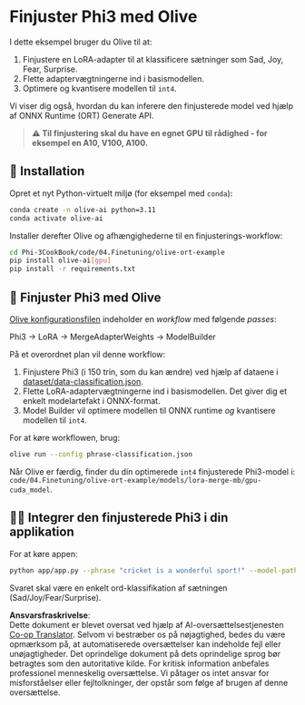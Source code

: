 <!--
CO_OP_TRANSLATOR_METADATA:
{
  "original_hash": "4164123a700fecd535d850f09506d72a",
  "translation_date": "2025-07-16T16:04:09+00:00",
  "source_file": "code/03.Finetuning/olive-ort-example/README.md",
  "language_code": "da"
}
-->
# Finjuster Phi3 med Olive

I dette eksempel bruger du Olive til at:

1. Finjustere en LoRA-adapter til at klassificere sætninger som Sad, Joy, Fear, Surprise.  
1. Flette adaptervægtningerne ind i basismodellen.  
1. Optimere og kvantisere modellen til `int4`.  

Vi viser dig også, hvordan du kan inferere den finjusterede model ved hjælp af ONNX Runtime (ORT) Generate API.

> **⚠️ Til finjustering skal du have en egnet GPU til rådighed - for eksempel en A10, V100, A100.**

## 💾 Installation

Opret et nyt Python-virtuelt miljø (for eksempel med `conda`):

```bash
conda create -n olive-ai python=3.11
conda activate olive-ai
```

Installer derefter Olive og afhængighederne til en finjusterings-workflow:

```bash
cd Phi-3CookBook/code/04.Finetuning/olive-ort-example
pip install olive-ai[gpu]
pip install -r requirements.txt
```

## 🧪 Finjuster Phi3 med Olive  
[Olive konfigurationsfilen](../../../../../code/03.Finetuning/olive-ort-example/phrase-classification.json) indeholder en *workflow* med følgende *passes*:

Phi3 -> LoRA -> MergeAdapterWeights -> ModelBuilder

På et overordnet plan vil denne workflow:

1. Finjustere Phi3 (i 150 trin, som du kan ændre) ved hjælp af dataene i [dataset/data-classification.json](../../../../../code/03.Finetuning/olive-ort-example/dataset/dataset-classification.json).  
1. Flette LoRA-adaptervægtningerne ind i basismodellen. Det giver dig et enkelt modelartefakt i ONNX-format.  
1. Model Builder vil optimere modellen til ONNX runtime *og* kvantisere modellen til `int4`.  

For at køre workflowen, brug:

```bash
olive run --config phrase-classification.json
```

Når Olive er færdig, finder du din optimerede `int4` finjusterede Phi3-model i: `code/04.Finetuning/olive-ort-example/models/lora-merge-mb/gpu-cuda_model`.

## 🧑‍💻 Integrer den finjusterede Phi3 i din applikation

For at køre appen:

```bash
python app/app.py --phrase "cricket is a wonderful sport!" --model-path models/lora-merge-mb/gpu-cuda_model
```

Svaret skal være en enkelt ord-klassifikation af sætningen (Sad/Joy/Fear/Surprise).

**Ansvarsfraskrivelse**:  
Dette dokument er blevet oversat ved hjælp af AI-oversættelsestjenesten [Co-op Translator](https://github.com/Azure/co-op-translator). Selvom vi bestræber os på nøjagtighed, bedes du være opmærksom på, at automatiserede oversættelser kan indeholde fejl eller unøjagtigheder. Det oprindelige dokument på dets oprindelige sprog bør betragtes som den autoritative kilde. For kritisk information anbefales professionel menneskelig oversættelse. Vi påtager os intet ansvar for misforståelser eller fejltolkninger, der opstår som følge af brugen af denne oversættelse.